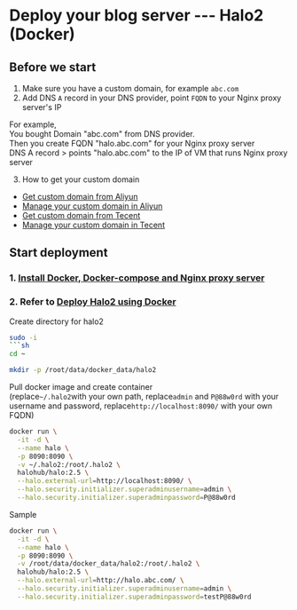 # Deploy your blog server --- Halo2 (Docker)

## Before we start
1. Make sure you have a custom domain, for example `abc.com`
2. Add DNS `A` record in your DNS provider, point `FQDN` to your Nginx proxy server's IP

For example, <br>
You bought Domain "abc.com" from DNS provider. <br>
Then you create FQDN "halo.abc.com" for your Nginx proxy server <br>
DNS A record > points "halo.abc.com" to the IP of VM that runs Nginx proxy server

3. How to get your custom domain
* [Get custom domain from Aliyun](https://wanwang.aliyun.com/domain/)
* [Manage your custom domain in Aliyun](https://account.aliyun.com/login/login.htm?oauth_callback=http%3A%2F%2Fdc.console.aliyun.com%2Fnext%2Findex%3Fspm%3D5176.2020520207.recommends.ddomain.606c4c12SpdlTJ#/domain/list/all-domain)
* [Get custom domain from Tecent](https://cloud.tencent.com/act/pro/domain_sales?fromSource=gwzcw.6927084.6927084.6927084&utm_medium=cpc&utm_id=gwzcw.6927084.6927084.6927084&bd_vid=11313871833741623980)
* [Manage your custom domain in Tecent](https://cloud.tencent.com/login?s_url=https%3A%2F%2Fconsole.cloud.tencent)

## Start deployment
### 1. [Install Docker, Docker-compose and Nginx proxy server](https://github.com/guguji666666/Docker)
### 2. Refer to [Deploy Halo2 using Docker](https://docs.halo.run/getting-started/install/docker/)

Create directory for halo2
```sh
sudo -i
```sh
cd ~
```
```sh
mkdir -p /root/data/docker_data/halo2
```

Pull docker image and create container <br>
(replace`~/.halo2`with your own path, replace`admin` and `P@88w0rd` with your username and password, replace`http://localhost:8090/` with your own FQDN)
```sh
docker run \
  -it -d \
  --name halo \
  -p 8090:8090 \
  -v ~/.halo2:/root/.halo2 \
  halohub/halo:2.5 \
  --halo.external-url=http://localhost:8090/ \
  --halo.security.initializer.superadminusername=admin \
  --halo.security.initializer.superadminpassword=P@88w0rd
```

Sample 
```sh
docker run \
  -it -d \
  --name halo \
  -p 8090:8090 \
  -v /root/data/docker_data/halo2:/root/.halo2 \
  halohub/halo:2.5 \
  --halo.external-url=http://halo.abc.com/ \
  --halo.security.initializer.superadminusername=admin \
  --halo.security.initializer.superadminpassword=testP@88w0rd
```
  
